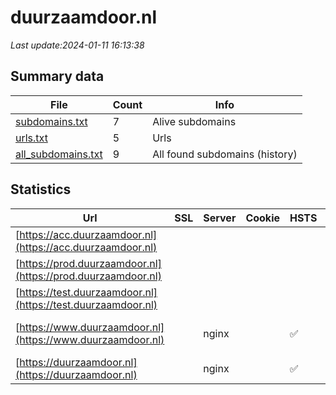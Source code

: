# duurzaamdoor.nl
*Last update:2024-01-11 16:13:38*
## Summary data
| File       | Count | Info |
|------------|-------|------|
|[subdomains.txt](/data/duurzaamdoor/subdomains.txt)|7|Alive subdomains|
|[urls.txt](/data/duurzaamdoor/urls.txt)|5|Urls|
|[all_subdomains.txt](/data/duurzaamdoor/all_subdomains.txt)|9|All found subdomains (history)|
## Statistics
| Url | SSL | Server | Cookie | HSTS | CSP | XFO | XXP | RP | Tech |
|------------|-------|------|------|------|------|------|------|------|------|
|[https://acc.duurzaamdoor.nl](https://acc.duurzaamdoor.nl)| | | | | | | |:white_check_mark: |Basic Nginx|
|[https://prod.duurzaamdoor.nl](https://prod.duurzaamdoor.nl)| | | | | | | |:white_check_mark: |HSTS Nginx|
|[https://test.duurzaamdoor.nl](https://test.duurzaamdoor.nl)| | | | | | | |:white_check_mark: |Basic Nginx|
|[https://www.duurzaamdoor.nl](https://www.duurzaamdoor.nl)| |nginx| |:white_check_mark: |:white_check_mark: |:white_check_mark: |:white_check_mark: |Drupal:10 HSTS Nginx...|
|[https://duurzaamdoor.nl](https://duurzaamdoor.nl)| |nginx| |:white_check_mark: |:white_check_mark: |:white_check_mark: |:white_check_mark: |HSTS Nginx|